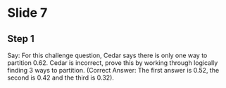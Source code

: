 # Slide 7

## Step 1

Say: For this challenge question, Cedar says there is only one way to partition 0.62. Cedar is incorrect, prove this by working through logically finding 3 ways to partition. (Correct Answer: The first answer is 0.52, the second is 0.42 and the third is 0.32).

